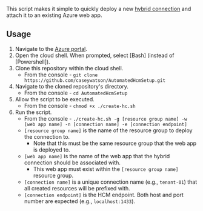 This script makes it simple to quickly deploy a new [hybrid connection](https://docs.microsoft.com/en-us/azure/app-service/app-service-hybrid-connections) and attach it to an existing Azure web app.

## Usage

1. Navigate to the [Azure portal](https://portal.azure.com).
2. Open the cloud shell. When prompted, select [Bash] (instead of [Powershell]).
3. Clone this repository within the cloud shell.
    * From the console - `git clone https://github.com/caseywatson/AutomatedHcmSetup.git`
4. Navigate to the cloned repository's directory.
    * From the console - `cd AutomatedHcmSetup`
5. Allow the script to be executed.
    * From the console - `chmod +x ./create-hc.sh`
6. Run the script. 
    * From the console - `./create-hc.sh -g [resource group name] -w [web app name] -n [connection name] -e [connection endpoint]`
    * `[resource group name]` is the name of the resource group to deploy the connection to.
        * Note that this must be the same resource group that the web app is deployed to.
    * `[web app name]` is the name of the web app that the hybrid connection should be associated with.
        * This web app must exist within the `[resource group name]` resource group.
    * `[connection name]` is a unique connection name (e.g., `tenant-01`) that all created resources will be prefixed with.
    * `[connection endpoint]` is the HCM endpoint. Both host and port number are expected (e.g., `localhost:1433`).




